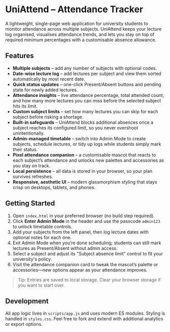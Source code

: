 # UniAttend – Attendance Tracker

A lightweight, single-page web application for university students to monitor attendance across multiple subjects. UniAttend keeps your lecture log organised, visualises attendance trends, and lets you stay on top of required minimum percentages with a customisable absence allowance.

## Features

- **Multiple subjects** – add any number of subjects with optional codes.
- **Date-wise lecture log** – add lectures per subject and view them sorted automatically by most recent date.
- **Quick status updates** – one-click Present/Absent buttons and pending state for newly added lectures.
- **Attendance insights** – live attendance percentage, total attended count, and how many more lectures you can miss before the selected subject hits its limit.
- **Custom subject limits** – set how many lectures you can skip for each subject before risking a shortage.
- **Built-in safeguards** – UniAttend blocks additional absences once a subject reaches its configured limit, so you never overshoot unintentionally.
- **Admin-managed timetable** – switch into Admin Mode to create subjects, schedule lectures, or tidy up logs while students simply mark their status.
- **Pixel attendance companion** – a customisable mascot that reacts to each subject’s attendance and unlocks new palettes and accessories as you stay on track.
- **Local persistence** – all data is stored in your browser, so your plan survives refreshes.
- **Responsive, aesthetic UI** – modern glassmorphism styling that stays crisp on desktops, tablets, and phones.

## Getting Started

1. Open `index.html` in your preferred browser (no build step required).
2. Click **Enter Admin Mode** in the header and use the passcode `admin123` to unlock timetable controls.
3. Add your subjects from the left panel, then log lecture dates with optional notes for each one.
4. Exit Admin Mode when you’re done scheduling; students can still mark lectures as Present/Absent without admin access.
5. Select a subject and adjust its "Subject absence limit" control to fit your university's policy.
6. Visit the attendance companion card to tweak the mascot’s palette or accessories—new options appear as your attendance improves.

> Tip: Entries are saved to local storage. Clear your browser storage if you want to start over.

## Development

All app logic lives in `scripts/app.js` and uses modern ES modules. Styling is handled in `styles.css`. Feel free to fork and extend with additional analytics or export options.
